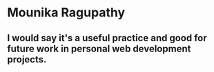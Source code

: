 # Mounika Ragupathy
## I would say it's a useful practice and good for future work in personal web development projects. 
